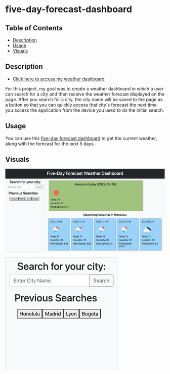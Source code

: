# five-day-forecast-dashboard

## Table of Contents
- [Description](#Description)
- [Usage](#Usage)
- [Visuals](#Visuals)

## Description
- [Click here to access my weather dashboard](https://mariahmcdaniel.github.io/five-day-forecast-dashboard/)

For this project, my goal was to create a weather dashboard in which a user can search for a city and then receive the weather forecast displayed on the page. After you search for a city, the city name will be saved to the page as a button so that you can quickly access that city's forecast the next time you access the application from the device you used to do the initial search. 

## Usage

You can use this [five-day forecast dashboard](https://mariahmcdaniel.github.io/five-day-forecast-dashboard/) to get the current weather, along with the forecast for the next 5 days.

## Visuals

![overview](./assets/images/weatherdisplay.png)

![search](./assets/images/search.png)

